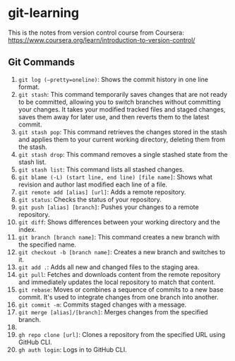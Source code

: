 
# git-learning
This is the notes from version control course from Coursera: https://www.coursera.org/learn/introduction-to-version-control/

## Git Commands
1. `git log (—pretty=oneline)`: Shows the commit history in one line format.
2. `git stash`: This command temporarily saves changes that are not ready to be committed, allowing you to switch branches without committing your changes. It takes your modified tracked files and staged changes, saves them away for later use, and then reverts them to the latest commit.
3. `git stash pop`: This command retrieves the changes stored in the stash and applies them to your current working directory, deleting them from the stash.
4. `git stash drop`: This command removes a single stashed state from the stash list.
5. `git stash list`: This command lists all stashed changes.
6. `git blame (-L) (start line, end line) [file name]`: Shows what revision and author last modified each line of a file.
7. `git remote add [alias] [url]`: Adds a remote repository.
8. `git status`: Checks the status of your repository.
9. `git push [alias] [branch]`: Pushes your changes to a remote repository.
10. `git diff`: Shows differences between your working directory and the index.
11. `git branch [branch name]`: This command creates a new branch with the specified name.
12. `git checkout -b [branch name]`: Creates a new branch and switches to it.
13. `git add .`: Adds all new and changed files to the staging area.
14. `git pull`: Fetches and downloads content from the remote repository and immediately updates the local repository to match that content.
15.  `git rebase`: Moves or combines a sequence of commits to a new base commit. It's used to integrate changes from one branch into another.
16.   `git commit -m`: Commits staged changes with a message.
17. `git merge [alias]/[branch]`: Merges changes from the specified branch.
18. 
19. `gh repo clone [url]`: Clones a repository from the specified URL using GitHub CLI.
20. `gh auth login`: Logs in to GitHub CLI.


